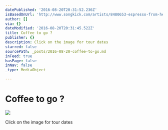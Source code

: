 ```yaml
---
datePublished: '2016-08-20T20:31:52.236Z'
isBasedOnUrl: 'http://www.songkick.com/artists/8480653-espresso-from-hell'
author: []
via: {}
dateModified: '2016-08-20T20:31:45.522Z'
title: Coffee to go ?
publisher: {}
description: Click on the image for tour dates
starred: false
sourcePath: _posts/2016-08-20-coffee-to-go.md
inFeed: true
hasPage: false
inNav: false
_type: MediaObject

---
```

# Coffee to go ?
![](https://the-grid-user-content.s3-us-west-2.amazonaws.com/ccc10feb-a1fe-4305-b22f-88de92a1c09c.png)

Click on the image for tour dates